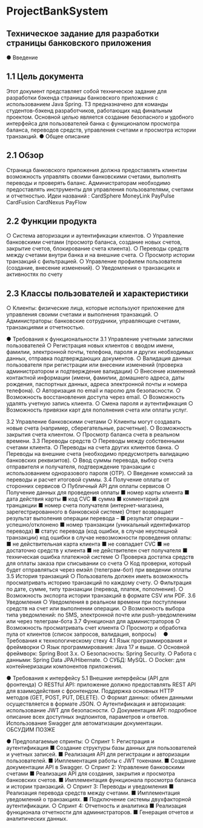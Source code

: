 # ProjectBankSystem

## Техническое задание для разработки страницы банковского приложения
●	Введение
## 1.1 Цель документа
Этот документ представляет собой техническое задание для разработки бэкенда страницы банковского приложения с использованием Java Spring. ТЗ предназначено для команды студентов-бэкенд разработчиков, работающих над финальным проектом. Основной целью является создание безопасного и удобного интерфейса для пользователей банка с функционалом просмотра баланса, переводов средств, управления счетами и просмотра истории транзакций.
●	Общее описание
## 2.1 Обзор
Страница банковского приложения должна предоставлять клиентам возможность управлять своими банковскими счетами, выполнять переводы и проверять баланс. Администраторам необходимо предоставлять инструменты для управления пользователями, счетами и отчетностью.
Идеи названий :
CardSphere MoneyLink PayPulse CardFusion CardNexus PayFlow
## 2.2 Функции продукта
○	Система авторизации и аутентификации клиентов.
○	Управление банковскими счетами (просмотр баланса, создание новых счетов, закрытие счетов, блокирование счета клиента).
○	Переводы средств между счетами внутри банка и на внешние счета.
○	Просмотр истории транзакций с фильтрацией.
○	Управление профилем пользователя (создание, внесение изменений).
○	Уведомления о транзакциях и активностях по счету
## 2.3 Классы пользователей и характеристики
○	Клиенты: физические лица, которые используют приложение для управления своими счетами и выполнения транзакций.
○	Администраторы: банковские сотрудники, управляющие счетами, транзакциями и отчетностью.

●	Требования к функциональности
3.1 Управление учетными записями пользователей
○	Регистрация новых клиентов с вводом имени, фамилии, электронной почты, телефона, пароля и других необходимых данных, отправка подтверждающих документов.
○	Валидация данных пользователя при регистрации или внесении изменений (проверка администратором и подтверждение валидации)
○	Внесение изменений контактной информации (имени, фамилии, домашнего адреса, даты рождения, паспортных данных, адреса электронной почты и номера телефона). 
○	Авторизация по email и паролю для безопасности.
○	Возможность восстановления доступа через email.
○	Возможность удалять учетную запись клиента.
○	Смена пароля и аутентификация 
○	Возможность привязки карт для пополнения счета или оплаты услуг.

3.2 Управление банковскими счетами
○	Клиенты могут создавать новые счета (например, сберегательные, расчетные).
○	Возможность закрытия счета клиентом.
○	Просмотр баланса счета в реальном времени.
3.3 Переводы средств
○	Переводы между собственными счетами клиента.
○	Переводы на счета других клиентов банка.
○	Переводы на внешние счета (необходимо предусмотреть валидацию банковских реквизитов).
○	Ввод суммы перевода, выбор счета отправителя и получателя, подтверждение транзакции с использованием одноразового пароля (OTP).
○	Введение комиссий за переводы и расчет итоговой суммы.
3.4 Получение оплаты от сторонних сервисов
○	Публичный API для оплаты сервисов
○	Получение данных для проведения оплаты 
■	номер карты клиента
■	дата действия карты
■	код CVC
■	сумма
■	комментарий для транцакции 
■	номер счета получателя (интернет-магазина, зарегестрированного в банковской системе)
 Ответ возвращает результат выполения операции перевода – 
■	результат операции – успешно/отклонено
■	номер транзакции (уникальный идентификатор перевода)
■	статус перевода (код ошибки, в случае неуспешной транзакции)
код ошибки в случае невозможности проведения оплаты:
■	не действительная карта клиента
■	не совпадает CVC
■	не достаточно средств у клиента
■	не действителен счет получателя
■	техническая ошибка платежной системе
○	Проверка достатка средств для оплаты заказа при списывании со счета
○	Код проверки, который будет отправляться через емэйл (телеграм-бот) при введении оплаты 
3.5 История транзакций
○	Пользователь должен иметь возможность просматривать историю транзакций по каждому счету.
○	Фильтрация по дате, сумме, типу транзакции (перевод, платеж, пополнение).
○	Возможность экспорта истории транзакций в формате CSV или PDF.
3.6 Уведомления
○	Уведомления в реальном времени при поступлении средств на счет или выполнении операции.
○	Возможность выбора типа уведомлений: по SMS, электронной почте или push-уведомлениям или через телеграм-бота
3.7 Функционал для администраторов
○	Возможность просматривать счет клиента
○	Просмотр и обработка пула от клиентов (список запросов, валидация, вопросы) 
●	Требования к технологическому стеку
4.1 Язык программирования и фреймворки
○	Язык программирования: Java 17 и выше.
○	Основной фреймворк: Spring Boot 3.x.
○	Безопасность: Spring Security.
○	Работа с данными: Spring Data JPA/Hibernate.
○	СУБД: MySQL.
○	Docker: для контейнеризации компонентов приложения.

●	Требования к интерфейсу
5.1 Внешние интерфейсы (API для фронтенда)
○	RESTful API: приложение должно предоставлять REST API для взаимодействия с фронтендом. Поддержка основных HTTP методов (GET, POST, PUT, DELETE).
○	Формат данных: обмен данными осуществляется в формате JSON.
○	Аутентификация и авторизация: использование JWT для безопасности.
○	Документация API: подробное описание всех доступных эндпоинтов, параметров и ответов. Использование Swagger для автоматизации документации.
 
ОБСУДИМ ПОЗЖЕ

●	 Предполагаемые спринты:
○	Спринт 1: Регистрация и аутентификация
■	Создание структуры базы данных для пользователей и учетных записей.
■	Реализация API для регистрации и авторизации пользователей.
■	Имплементация работы с JWT токенами.
■	Создание документации API в Swagger.
○	Спринт 2: Управление банковскими счетами
■	Реализация API для создания, закрытия и просмотра банковских счетов.
■	Имплементация функционала просмотра баланса и истории транзакций.
○	Спринт 3: Переводы и уведомления
■	Реализация перевода средств между счетами.
■	Имплементация уведомлений о транзакциях.
■	Подключение системы двухфакторной аутентификации.
○	Спринт 4: Отчетность и аналитика
■	Реализация функционала отчетности для администраторов.
■	Генерация отчетов и аналитических данных.


